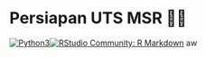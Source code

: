 # Persiapan UTS MSR 🔎📸

[![Python3](https://img.shields.io/badge/language-Python3-red)](https://img.shields.io/badge/language-Python3-red)[![RStudio Community: R Markdown](https://img.shields.io/endpoint?url=https%3A%2F%2Frstudio.github.io%2Frstudio-shields%2Fcategory%2FR-Markdown.json)](https://community.rstudio.com/c/R-Markdown)
aw